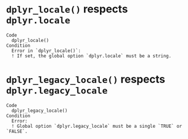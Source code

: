 # `dplyr_locale()` respects `dplyr.locale`

    Code
      dplyr_locale()
    Condition
      Error in `dplyr_locale()`:
      ! If set, the global option `dplyr.locale` must be a string.

# `dplyr_legacy_locale()` respects `dplyr.legacy_locale`

    Code
      dplyr_legacy_locale()
    Condition
      Error:
      ! Global option `dplyr.legacy_locale` must be a single `TRUE` or `FALSE`.

